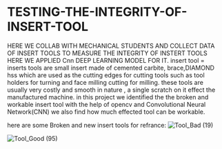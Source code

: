 # TESTING-THE-INTEGRITY-OF-INSERT-TOOL
HERE WE COLLAB WITH MECHANICAL STUDENTS AND COLLECT DATA OF INSERT TOOLS TO MEASURE THE INTEGRITY OF INSTERT TOOLS HERE WE APPLIED Cnn DEEP LEARNING  MODEL FOR IT.
insert tool =   inserts tools are small insert made of cemented carbite, brace,DIAMOND hss which are used as the cutting edges for cutting tools such as tool holders for turning and face milling cutting for milling.
these tools are usually very costly and smooth in nature , a single scratch on it effect the manufactured machine. in this project we identified the the broken and workable insert tool
with the help of opencv and Convolutional Neural Network(CNN) we also find how much effected tool can be workable.

here are some Broken and new insert tools for refrance:
 ![Tool_Bad (19)](https://user-images.githubusercontent.com/124488153/223075237-802b0c38-f8e2-4e87-a39f-6d3da8ca45ac.jpg)

![Tool_Good (95)](https://user-images.githubusercontent.com/124488153/223075606-01199c39-fee2-4fda-81b0-2915bedfe705.jpg)
